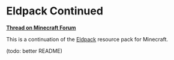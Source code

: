 Eldpack Continued
=================
[**Thread on Minecraft Forum**](https://www.minecraftforum.net/forums/mapping-and-modding-java-edition/resource-packs/1243614-eldpack-continued-1-13-16x)

This is a continuation of the [Eldpack](https://eldpack.com/) resource pack for Minecraft.

(todo: better README)

